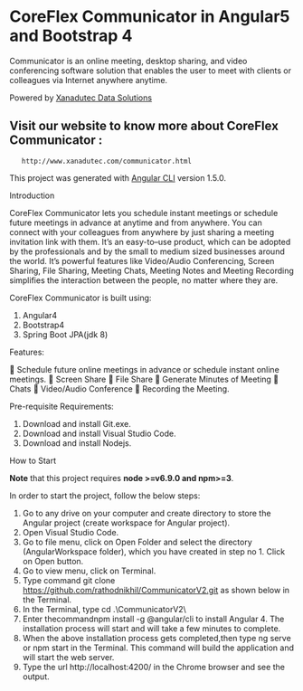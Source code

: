 # CoreFlex Communicator in Angular5 and Bootstrap 4

Communicator is an online meeting, desktop sharing, and video conferencing software solution that enables the user to meet with clients or colleagues via Internet anywhere anytime.

Powered by [Xanadutec Data Solutions]( http://www.xanadutec.com/)

## Visit our website to know more about CoreFlex Communicator :
       http://www.xanadutec.com/communicator.html

This project was generated with [Angular CLI](https://github.com/angular/angular-cli) version 1.5.0.

Introduction

CoreFlex Communicator lets you schedule instant meetings or schedule future meetings in advance at anytime and from anywhere. You can connect with your colleagues from anywhere by just sharing a meeting invitation link with them. It’s an easy-to–use product, which can be adopted by the professionals and by the small to medium sized businesses around the world. It’s powerful features like Video/Audio Conferencing, Screen Sharing, File Sharing, Meeting Chats, Meeting Notes and Meeting Recording simplifies the interaction between the people, no matter where they are.

CoreFlex Communicator is built using:
1.	Angular4
2.	Bootstrap4 
3.	Spring Boot JPA(jdk 8)


Features:

	Schedule future online meetings in advance or schedule instant online meetings.
	Screen Share
	File Share
	Generate Minutes of Meeting
	Chats
	Video/Audio Conference
	Recording the Meeting.

Pre-requisite Requirements:

1.	Download and install Git.exe.
2.	Download and install Visual Studio Code.
3.	Download and install Nodejs.

How to Start

**Note** that this project requires  **node >=v6.9.0 and npm>=3**.

In order to start the project, follow the below steps:

1.	Go to any drive on your computer and create directory to store the Angular project (create workspace for Angular project).
2.	Open Visual Studio Code.
3.	Go to file menu, click on Open Folder and select the directory (AngularWorkspace folder), which you have created in step no 1. Click on Open button.
4.	Go to view menu, click on Terminal.
5.	Type command git clone https://github.com/rathodnikhil/CommunicatorV2.git as shown below in the Terminal.
6.	In the Terminal, type cd .\CommunicatorV2\
7.	Enter thecommandnpm install -g @angular/cli to install Angular 4. The installation process will start and will take a few minutes to complete.
8.	When the above installation process gets completed,then type ng serve or npm start in the Terminal. This command will build the application and will start the web server.
9.	Type the url http://localhost:4200/ in the Chrome browser and see the output.





